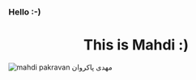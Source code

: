 ### Hello :-)
<h1 align="center">This is Mahdi :)</h1>

<img src="https://media-exp1.licdn.com/dms/image/C4E16AQH5MhECsPSNsg/profile-displaybackgroundimage-shrink_200_800/0/1611390773039?e=1619049600&v=beta&t=uPHAr26BGUbzvaUBIgbHgnxFwXvXqO16cZV98nSw6rk" alt="mahdi pakravan مهدی پاکروان" />
